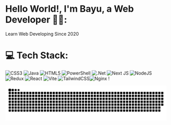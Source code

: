 

# Hello World!, I'm Bayu, a Web Developer 👋🏼:
Learn Web Developing Since 2020

# 💻 Tech Stack:
![CSS3](https://img.shields.io/badge/css3-%231572B6.svg?style=for-the-badge&logo=css3&logoColor=white) ![Java](https://img.shields.io/badge/java-%23ED8B00.svg?style=for-the-badge&logo=openjdk&logoColor=white) ![HTML5](https://img.shields.io/badge/html5-%23E34F26.svg?style=for-the-badge&logo=html5&logoColor=white) ![PowerShell](https://img.shields.io/badge/PowerShell-%235391FE.svg?style=for-the-badge&logo=powershell&logoColor=white) ![.Net](https://img.shields.io/badge/.NET-5C2D91?style=for-the-badge&logo=.net&logoColor=white)  ![Next JS](https://img.shields.io/badge/Next-black?style=for-the-badge&logo=next.js&logoColor=white) ![NodeJS](https://img.shields.io/badge/node.js-6DA55F?style=for-the-badge&logo=node.js&logoColor=white) ![Redux](https://img.shields.io/badge/redux-%23593d88.svg?style=for-the-badge&logo=redux&logoColor=white) ![React](https://img.shields.io/badge/react-%2320232a.svg?style=for-the-badge&logo=react&logoColor=%2361DAFB) ![Vite](https://img.shields.io/badge/vite-%23646CFF.svg?style=for-the-badge&logo=vite&logoColor=white) ![TailwindCSS](https://img.shields.io/badge/tailwindcss-%2338B2AC.svg?style=for-the-badge&logo=tailwind-css&logoColor=white)![Nginx](https://img.shields.io/badge/nginx-%23009639.svg?style=for-the-badge&logo=nginx&logoColor=white) !

<picture>
  <source media="(prefers-color-scheme: dark)" srcset="https://raw.githubusercontent.com/BayuArga669/BayuArga669/output/github-snake-dark.svg" />
  <source media="(prefers-color-scheme: light)" srcset="https://raw.githubusercontent.com/BayuArga669/BayuArga669/output/github-snake.svg" />
  <img alt="github-snake" src="https://raw.githubusercontent.com/BayuArga669/BayuArga669/output/github-snake.svg" />
</picture>
